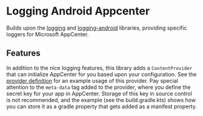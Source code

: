 # Logging Android Appcenter

Builds upon the [logging](../logging/README.md) and [logging-android](../logging-android/README.md) libraries, providing specific loggers for Microsoft AppCenter.

## Features

In addition to the nice logging features, this library adds a `ContentProvider` that can initialize AppCenter for you based upon your configuration. See the [provider definition](../android-appcenter-testapp/src/main/AndroidManifest.xml) for an example usage of this provider. Pay special attention to the `meta-data` tag added to the provider, where you define the secret key for your app in AppCenter. Storage of this key in source control is not recommended, and the example (see the build.gradle.kts) shows how you can store it as a gradle property that gets added as a manifest property.